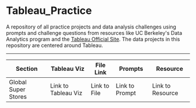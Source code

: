 # Tableau_Practice

A repository of all practice projects and data analysis challenges using prompts and challenge questions from resources like UC Berkeley's Data Analytics program and the [Tableau Official Site](https://www.tableau.com/learn/training/20203). The data projects in this repository are centered around Tableau.

----------------------------------------------------------------------------------------------------------------------------------------

| Section | Tableau Viz | File Link | Prompts | Resource |
| ------------- | ------------- | ------------- | ------------- | ------------- |
| Global Super Stores | Link to Tableau Viz | Link to File | Link to Prompt | Link to Resource |
